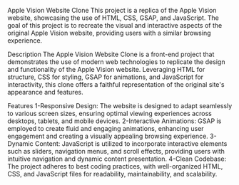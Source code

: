 Apple Vision Website Clone
This project is a replica of the Apple Vision website, showcasing the use of HTML, CSS, GSAP, and JavaScript. The goal of this project is to recreate the visual and interactive aspects of the original Apple Vision website, providing users with a similar browsing experience.

Description
The Apple Vision Website Clone is a front-end project that demonstrates the use of modern web technologies to replicate the design and functionality of the Apple Vision website. Leveraging HTML for structure, CSS for styling, GSAP for animations, and JavaScript for interactivity, this clone offers a faithful representation of the original site's appearance and features.

Features
1-Responsive Design: The website is designed to adapt seamlessly to various screen sizes, ensuring optimal viewing experiences across desktops, tablets, and mobile devices.
2-Interactive Animations: GSAP is employed to create fluid and engaging animations, enhancing user engagement and creating a visually appealing browsing experience.
3-Dynamic Content: JavaScript is utilized to incorporate interactive elements such as sliders, navigation menus, and scroll effects, providing users with intuitive navigation and dynamic content presentation.
4-Clean Codebase: The project adheres to best coding practices, with well-organized HTML, CSS, and JavaScript files for readability, maintainability, and scalability.
